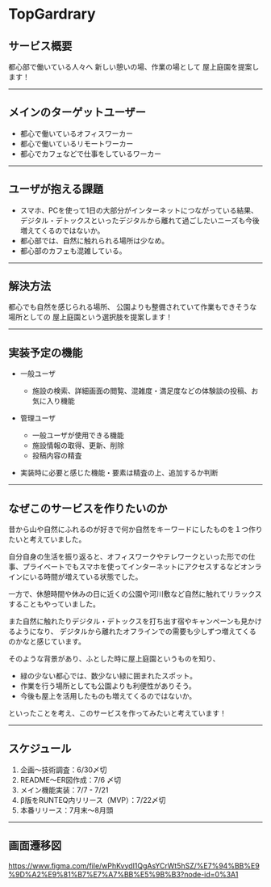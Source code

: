 # TopGardrary

## サービス概要
都心部で働いている人々へ
新しい憩いの場、作業の場として
屋上庭園を提案します！
___

## メインのターゲットユーザー
- 都心で働いているオフィスワーカー
- 都心で働いているリモートワーカー
- 都心でカフェなどで仕事をしているワーカー

___
## ユーザが抱える課題
- スマホ、PCを使って1日の大部分がインターネットにつながっている結果、デジタル・デトックスといったデジタルから離れて過ごしたいニーズも今後増えてくるのではないか。
- 都心部では、自然に触れられる場所は少なめ。
- 都心部のカフェも混雑している。
___
## 解決方法
都心でも自然を感じられる場所、
公園よりも整備されていて作業もできそうな場所としての
屋上庭園という選択肢を提案します！
___
## 実装予定の機能
- 一般ユーザ
  - 施設の検索、詳細画面の閲覧、混雑度・満足度などの体験談の投稿、お気に入り機能

- 管理ユーザ
  - 一般ユーザが使用できる機能
  - 施設情報の取得、更新、削除
  - 投稿内容の精査

- 実装時に必要と感じた機能・要素は精査の上、追加するか判断
___
## なぜこのサービスを作りたいのか
昔から山や自然にふれるのが好きで何か自然をキーワードにしたものを１つ作りたいと考えていました。

自分自身の生活を振り返ると、オフィスワークやテレワークといった形での仕事、プライベートでもスマホを使ってインターネットにアクセスするなどオンラインにいる時間が増えている状態でした。

一方で、休憩時間や休みの日に近くの公園や河川敷など自然に触れてリラックスすることもやっていました。

また自然に触れたりデジタル・デトックスを打ち出す宿やキャンペーンも見かけるようになり、
デジタルから離れたオフラインでの需要も少しずつ増えてくるのかなと感じています。

そのような背景があり、ふとした時に屋上庭園というものを知り、
- 緑の少ない都心では、数少ない緑に囲まれたスポット。
- 作業を行う場所としても公園よりも利便性がありそう。
- 今後も屋上を活用したものも増えてくるのではないか。

といったことを考え、このサービスを作ってみたいと考えています！
___
## スケジュール

1. 企画〜技術調査：6/30〆切
2. README〜ER図作成：7/6 〆切
3. メイン機能実装：7/7 - 7/21
4. β版をRUNTEQ内リリース（MVP）：7/22〆切
5. 本番リリース：7月末〜8月頭
___

## 画面遷移図
https://www.figma.com/file/wPhKvydl1QgAsYCrWt5hSZ/%E7%94%BB%E9%9D%A2%E9%81%B7%E7%A7%BB%E5%9B%B3?node-id=0%3A1
